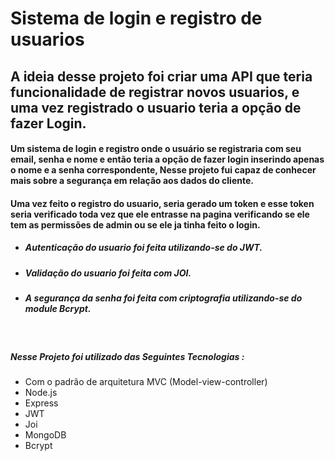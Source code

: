 

<h1> Sistema de login e registro de usuarios </h1>
<h2>A ideia desse projeto foi criar uma API que teria funcionalidade de registrar novos usuarios,
e uma vez registrado o usuario teria a opção de fazer Login.</h2>

<h4> Um sistema de login e registro onde o usuário se registraria com seu email, senha e nome e então teria
a opção de fazer login inserindo apenas o nome e a senha correspondente, Nesse projeto fui capaz de conhecer mais sobre a segurança em relação aos dados do cliente.</h4>

<h4> Uma vez feito o registro do usuario, seria gerado um token e esse token seria verificado toda vez que ele
entrasse na pagina verificando se ele tem as permissões de admin ou se ele ja tinha feito o login. </h4>


  - <h5> Autenticação do usuario foi feita utilizando-se do JWT. </h5>
  - <h5> Validação do usuario foi feita com JOI. </h5>
  - <h5> A segurança da senha foi feita com criptografia utilizando-se do module Bcrypt. </h5>

<br>
<h5>Nesse Projeto foi utilizado das Seguintes Tecnologias : </h5>


-  Com o padrão de arquitetura MVC (Model-view-controller)
-  Node.js
-  Express
-  JWT
-  Joi
-  MongoDB
-  Bcrypt



